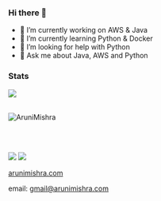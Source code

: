 ### Hi there 👋

- 🔭 I’m currently working on AWS & Java
- 🌱 I’m currently learning Python & Docker
- 🤔 I’m looking for help with Python
- 💬 Ask me about Java, AWS and Python

### Stats

<a href="#stats">
<img align="center" src = "https://gh-readme-stats.krish-the-dev.vercel.app/api/top-langs/?username=AruniMishra&hide=css&layout=compact&theme=dark" />
</a>
</br>
</br>

<p><img align="center" src="https://github-readme-streak-stats.herokuapp.com/?user=AruniMishra&theme=dark" alt="AruniMishra" /></p>
</br>
</br>

[<img src="https://img.shields.io/badge/linkedin-%230077B5.svg?&style=for-the-badge&logo=linkedin&logoColor=white" />][linkedin]
[<img src = "https://img.shields.io/badge/gmail-%23E4405F.svg?&style=for-the-badge&logo=gmail&logoColor=white">][gmail]


[arunimishra.com](https://www.arunimishra.com)

[linkedin]: https://www.linkedin.com/in/aruni-mishra-419a3848/
[gmail]: mailto:arunimishramsit@gmail.com
email: gmail@arunimishra.com

